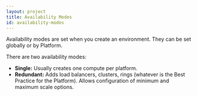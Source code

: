 ```yaml
---
layout: project
title: Availability Modes
id: availability-modes
---
```


Availability modes are set when you create an environment. They can be set globally or by Platform.

There are two availability modes:


* **Single:** Usually creates one compute per platform.
* **Redundant:** Adds load balancers, clusters, rings (whatever is the Best Practice for the Platform). Allows configuration of minimum and maximum scale options.



